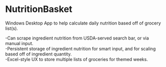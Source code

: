 # NutritionBasket
Windows Desktop App to help calculate daily nutrition based off of grocery list(s).

-Can scrape ingredient nutrition from USDA-served search bar, or via manual input.  
-Persistent storage of ingredient nutrition for smart input, and for scaling based off of ingredient quantity.  
-Excel-style UX to store multiple lists of groceries for themed weeks.
